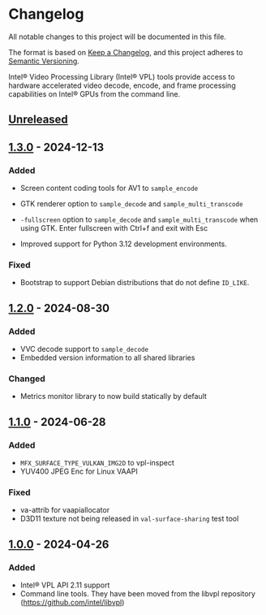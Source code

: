 # Changelog
All notable changes to this project will be documented in this file.

The format is based on [Keep a Changelog](https://keepachangelog.com/en/1.0.0/),
and this project adheres to [Semantic Versioning](https://semver.org/spec/v2.0.0.html).

Intel® Video Processing Library (Intel® VPL) tools provide access to hardware
accelerated video decode, encode, and frame processing capabilities on Intel®
GPUs from the command line.

## [Unreleased]

## [1.3.0] - 2024-12-13

### Added
- Screen content coding tools for AV1 to `sample_encode`

- GTK renderer option to `sample_decode` and `sample_multi_transcode`
- `-fullscreen` option to `sample_decode` and `sample_multi_transcode` when
  using GTK.  Enter fullscreen with Ctrl+f and exit with Esc

- Improved support for Python 3.12 development environments.

### Fixed
- Bootstrap to support Debian distributions that do not define `ID_LIKE`.

## [1.2.0] - 2024-08-30

### Added
- VVC decode support to `sample_decode`
- Embedded version information to all shared libraries

### Changed
- Metrics monitor library to now build statically by default

## [1.1.0] - 2024-06-28

### Added
- `MFX_SURFACE_TYPE_VULKAN_IMG2D` to vpl-inspect
- YUV400 JPEG Enc for Linux VAAPI

### Fixed
- va-attrib for vaapiallocator
- D3D11 texture not being released in `val-surface-sharing` test tool

## [1.0.0] - 2024-04-26

### Added
- Intel® VPL API 2.11 support
- Command line tools. They have been moved from the libvpl repository
  (https://github.com/intel/libvpl)


[Unreleased]: https://github.com/intel/libvpl/compare/v1.3.0...HEAD
[1.3.0]: https://github.com/intel/libvpl/compare/v1.2.0...v1.3.0
[1.2.0]: https://github.com/intel/libvpl/compare/v1.1.0...v1.2.0
[1.1.0]: https://github.com/intel/libvpl/compare/v1.0.0...v1.1.0
[1.0.0]: https://github.com/intel/libvpl/releases/tag/v1.0.0
